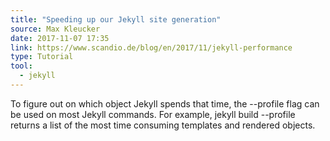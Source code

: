 ```yaml
---
title: "Speeding up our Jekyll site generation"
source: Max Kleucker
date: 2017-11-07 17:35
link: https://www.scandio.de/blog/en/2017/11/jekyll-performance
type: Tutorial
tool:
  - jekyll
---
```

To figure out on which object Jekyll spends that time, the --profile flag can be used on most Jekyll commands. For example, jekyll build --profile returns a list of the most time consuming templates and rendered objects.






